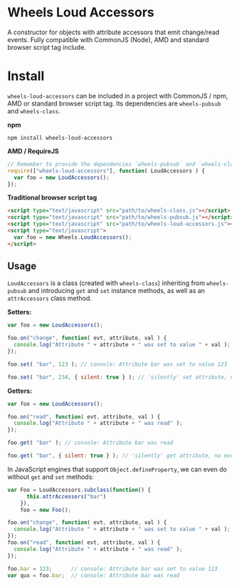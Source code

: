 Wheels Loud Accessors
=====================

A constructor for objects with attribute accessors that emit change/read events. Fully compatible with CommonJS (Node), AMD and standard browser script tag include.


Install
=======

`wheels-loud-accessors` can be included in a project with CommonJS / npm, AMD or standard browser script tag. Its dependencies are `wheels-pubsub` and `wheels-class`.

**npm**

```shell
npm install wheels-loud-accessors
```

**AMD / RequireJS**

```javascript
// Remember to provide the dependencies `wheels-pubsub` and `wheels-class`
require(["wheels-loud-accessors"], function( LoudAccessors ) {
  var foo = new LoudAccessors();
});
```

**Traditional browser script tag**

```html
<script type="text/javascript" src="path/to/wheels-class.js"></script>
<script type="text/javascript" src="path/to/wheels-pubsub.js"></script>
<script type="text/javascript" src="path/to/wheels-loud-accessors.js"></script>
<script type="text/javascript">
  var foo = new Wheels.LoudAccessors();
</script>
```


Usage
-----

`LoudAccessors` is a class (created with `wheels-class`) inheriting from `wheels-pubsub` and introducing `get` and `set` instance methods, as well as an `attrAccessors` class method.

**Setters:**

```javascript
var foo = new LoudAccessors();

foo.on("change", function( evt, attribute, val ) {
  console.log("Attribute " + attribute + " was set to value " + val );
});

foo.set( "bar", 123 ); // console: Attribute bar was set to value 123

foo.set( "bar", 234, { silent: true } ); // 'silently' set attribute, no event triggered
```

**Getters:**

```javascript
var foo = new LoudAccessors();

foo.on("read", function( evt, attribute, val ) {
  console.log("Attribute " + attribute + " was read" );
});

foo.get( "bar" ); // console: Attribute bar was read

foo.get( "bar", { silent: true } ); // 'silently' get attribute, no event triggered
```

In JavaScript engines that support `Object.defineProperty`, we can even do without `get` and `set` methods:

```javascript
var Foo = LoudAccessors.subclass(function() {
      this.attrAccessors("bar")
    }),
    foo = new Foo();

foo.on("change", function( evt, attribute, val ) {
  console.log("Attribute " + attribute + " was set to value " + val );
});
foo.on("read", function( evt, attribute, val ) {
  console.log("Attribute " + attribute + " was read" );
});

foo.bar = 123;      // console: Attribute bar was set to value 123
var qux = foo.bar;  // console: Attribute bar was read
```
